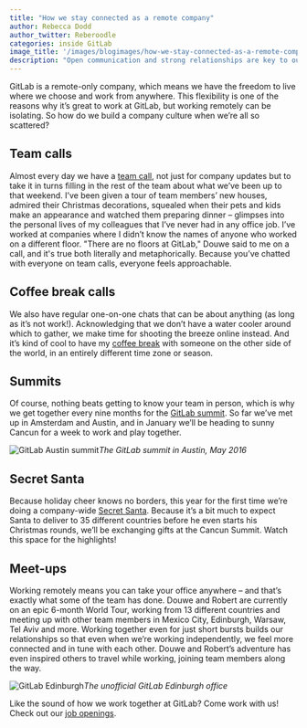 ```yaml
---
title: "How we stay connected as a remote company"
author: Rebecca Dodd
author_twitter: Reberoodle
categories: inside GitLab
image_title: '/images/blogimages/how-we-stay-connected-as-a-remote-company-globe.jpg'
description: "Open communication and strong relationships are key to our company culture – here's how we achieve these remotely"
---
```


GitLab is a remote-only company, which means we have the freedom to live where we choose and work from anywhere. This flexibility is one of the reasons why it’s great to work at GitLab, but working remotely can be isolating. So how do we build a company culture when we’re all so scattered?

<!-- more -->

## Team calls

Almost every day we have a [team call](https://about.gitlab.com/handbook/#team-call), not just for company updates but to take it in turns filling in the rest of the team about what we’ve been up to that weekend. I’ve been given a tour of team members’ new houses, admired their Christmas decorations, squealed when their pets and kids make an appearance and watched them preparing dinner – glimpses into the personal lives of my colleagues that I’ve never had in any office job. I’ve worked at companies where I didn’t know the names of anyone who worked on a different floor. "There are no floors at GitLab," Douwe said to me on a call, and it's true both literally and metaphorically. Because you’ve chatted with everyone on team calls, everyone feels approachable.

## Coffee break calls

We also have regular one-on-one chats that can be about anything (as long as it’s not work!). Acknowledging that we don’t have a water cooler around which to gather, we make time for shooting the breeze online instead. And it’s kind of cool to have my [coffee break](https://about.gitlab.com/handbook/#coffee-break-calls) with someone on the other side of the world, in an entirely different time zone or season.

## Summits

Of course, nothing beats getting to know your team in person, which is why we get together every nine months for the [GitLab summit](https://about.gitlab.com/culture/). So far we’ve met up in Amsterdam and Austin, and in January we’ll be heading to sunny Cancun for a week to work and play together.

![GitLab Austin summit](/images/blogimages/Gitlab-summit-Austin.jpeg)*The GitLab summit in Austin, May 2016*

## Secret Santa

Because holiday cheer knows no borders, this year for the first time we’re doing a company-wide [Secret Santa](https://about.gitlab.com/handbook/miscellaneous/). Because it’s a bit much to expect Santa to deliver to 35 different countries before he even starts his Christmas rounds, we’ll be exchanging gifts at the Cancun Summit. Watch this space for the highlights!

## Meet-ups

Working remotely means you can take your office anywhere – and that’s exactly what some of the team has done. Douwe and Robert are currently on an epic 6-month World Tour, working from 13 different countries and meeting up with other team members in Mexico City, Edinburgh, Warsaw, Tel Aviv and more. Working together even for just short bursts builds our relationships so that even when we’re working independently, we feel more connected and in tune with each other. Douwe and Robert’s adventure has even inspired others to travel while working, joining team members along the way.

![GitLab Edinburgh](/images/blogimages/gitlab-edinburgh.jpg)*The unofficial GitLab Edinburgh office*


Like the sound of how we work together at GitLab? Come work with us! Check out our [job openings](https://about.gitlab.com/jobs/).
